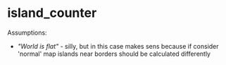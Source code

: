 # island_counter

Assumptions:
* *"World is flat"* - silly, but in this case makes sens because if consider 'normal' map islands near borders should be calculated differently 
